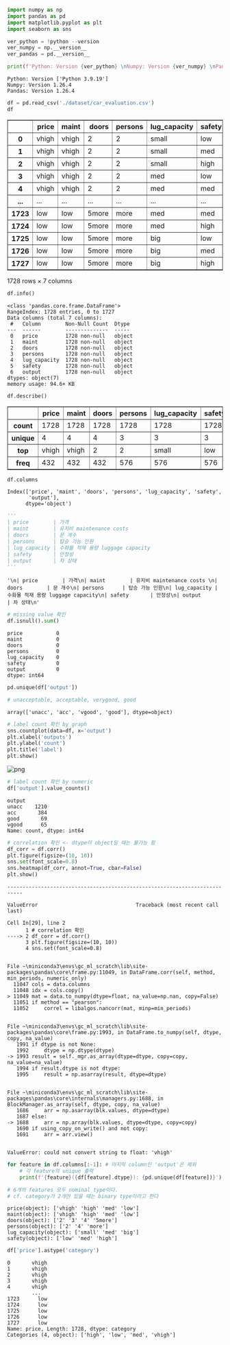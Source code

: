```python
import numpy as np
import pandas as pd
import matplotlib.pyplot as plt
import seaborn as sns
```


```python
ver_python = !python --version
ver_numpy = np.__version__
ver_pandas = pd.__version__
```


```python
print(f'Python: Version {ver_python} \nNumpy: Version {ver_numpy} \nPandas: Version {ver_numpy}')
```

    Python: Version ['Python 3.9.19'] 
    Numpy: Version 1.26.4 
    Pandas: Version 1.26.4
    


```python
df = pd.read_csv('./dataset/car_evaluation.csv')
df
```




<div>
<style scoped>
    .dataframe tbody tr th:only-of-type {
        vertical-align: middle;
    }

    .dataframe tbody tr th {
        vertical-align: top;
    }

    .dataframe thead th {
        text-align: right;
    }
</style>
<table border="1" class="dataframe">
  <thead>
    <tr style="text-align: right;">
      <th></th>
      <th>price</th>
      <th>maint</th>
      <th>doors</th>
      <th>persons</th>
      <th>lug_capacity</th>
      <th>safety</th>
      <th>output</th>
    </tr>
  </thead>
  <tbody>
    <tr>
      <th>0</th>
      <td>vhigh</td>
      <td>vhigh</td>
      <td>2</td>
      <td>2</td>
      <td>small</td>
      <td>low</td>
      <td>unacc</td>
    </tr>
    <tr>
      <th>1</th>
      <td>vhigh</td>
      <td>vhigh</td>
      <td>2</td>
      <td>2</td>
      <td>small</td>
      <td>med</td>
      <td>unacc</td>
    </tr>
    <tr>
      <th>2</th>
      <td>vhigh</td>
      <td>vhigh</td>
      <td>2</td>
      <td>2</td>
      <td>small</td>
      <td>high</td>
      <td>unacc</td>
    </tr>
    <tr>
      <th>3</th>
      <td>vhigh</td>
      <td>vhigh</td>
      <td>2</td>
      <td>2</td>
      <td>med</td>
      <td>low</td>
      <td>unacc</td>
    </tr>
    <tr>
      <th>4</th>
      <td>vhigh</td>
      <td>vhigh</td>
      <td>2</td>
      <td>2</td>
      <td>med</td>
      <td>med</td>
      <td>unacc</td>
    </tr>
    <tr>
      <th>...</th>
      <td>...</td>
      <td>...</td>
      <td>...</td>
      <td>...</td>
      <td>...</td>
      <td>...</td>
      <td>...</td>
    </tr>
    <tr>
      <th>1723</th>
      <td>low</td>
      <td>low</td>
      <td>5more</td>
      <td>more</td>
      <td>med</td>
      <td>med</td>
      <td>good</td>
    </tr>
    <tr>
      <th>1724</th>
      <td>low</td>
      <td>low</td>
      <td>5more</td>
      <td>more</td>
      <td>med</td>
      <td>high</td>
      <td>vgood</td>
    </tr>
    <tr>
      <th>1725</th>
      <td>low</td>
      <td>low</td>
      <td>5more</td>
      <td>more</td>
      <td>big</td>
      <td>low</td>
      <td>unacc</td>
    </tr>
    <tr>
      <th>1726</th>
      <td>low</td>
      <td>low</td>
      <td>5more</td>
      <td>more</td>
      <td>big</td>
      <td>med</td>
      <td>good</td>
    </tr>
    <tr>
      <th>1727</th>
      <td>low</td>
      <td>low</td>
      <td>5more</td>
      <td>more</td>
      <td>big</td>
      <td>high</td>
      <td>vgood</td>
    </tr>
  </tbody>
</table>
<p>1728 rows × 7 columns</p>
</div>




```python
df.info()
```

    <class 'pandas.core.frame.DataFrame'>
    RangeIndex: 1728 entries, 0 to 1727
    Data columns (total 7 columns):
     #   Column        Non-Null Count  Dtype 
    ---  ------        --------------  ----- 
     0   price         1728 non-null   object
     1   maint         1728 non-null   object
     2   doors         1728 non-null   object
     3   persons       1728 non-null   object
     4   lug_capacity  1728 non-null   object
     5   safety        1728 non-null   object
     6   output        1728 non-null   object
    dtypes: object(7)
    memory usage: 94.6+ KB
    


```python
df.describe()
```




<div>
<style scoped>
    .dataframe tbody tr th:only-of-type {
        vertical-align: middle;
    }

    .dataframe tbody tr th {
        vertical-align: top;
    }

    .dataframe thead th {
        text-align: right;
    }
</style>
<table border="1" class="dataframe">
  <thead>
    <tr style="text-align: right;">
      <th></th>
      <th>price</th>
      <th>maint</th>
      <th>doors</th>
      <th>persons</th>
      <th>lug_capacity</th>
      <th>safety</th>
      <th>output</th>
    </tr>
  </thead>
  <tbody>
    <tr>
      <th>count</th>
      <td>1728</td>
      <td>1728</td>
      <td>1728</td>
      <td>1728</td>
      <td>1728</td>
      <td>1728</td>
      <td>1728</td>
    </tr>
    <tr>
      <th>unique</th>
      <td>4</td>
      <td>4</td>
      <td>4</td>
      <td>3</td>
      <td>3</td>
      <td>3</td>
      <td>4</td>
    </tr>
    <tr>
      <th>top</th>
      <td>vhigh</td>
      <td>vhigh</td>
      <td>2</td>
      <td>2</td>
      <td>small</td>
      <td>low</td>
      <td>unacc</td>
    </tr>
    <tr>
      <th>freq</th>
      <td>432</td>
      <td>432</td>
      <td>432</td>
      <td>576</td>
      <td>576</td>
      <td>576</td>
      <td>1210</td>
    </tr>
  </tbody>
</table>
</div>




```python
df.columns
```




    Index(['price', 'maint', 'doors', 'persons', 'lug_capacity', 'safety',
           'output'],
          dtype='object')




```python
'''
| price        | 가격
| maint        | 유지비 maintenance costs 
| doors        | 문 개수
| persons      | 탑승 가능 인원
| lug_capacity | 수화물 적재 용량 luggage capacity
| safety       | 안정성
| output       | 차 상태
'''
```




    '\n| price        | 가격\n| maint        | 유지비 maintenance costs \n| doors        | 문 개수\n| persons      | 탑승 가능 인원\n| lug_capacity | 수화물 적재 용량 luggage capacity\n| safety       | 안정성\n| output       | 차 상태\n'




```python
# missing value 확인
df.isnull().sum()
```




    price           0
    maint           0
    doors           0
    persons         0
    lug_capacity    0
    safety          0
    output          0
    dtype: int64




```python
pd.unique(df['output'])

# unacceptable, acceptable, verygood, good
```




    array(['unacc', 'acc', 'vgood', 'good'], dtype=object)




```python
# label count 확인 by graph
sns.countplot(data=df, x='output')
plt.xlabel('outputs')
plt.ylabel('count')
plt.title('label')
plt.show()
```


    
![png](output_10_0.png)
    



```python
# label count 확인 by numeric
df['output'].value_counts()
```




    output
    unacc    1210
    acc       384
    good       69
    vgood      65
    Name: count, dtype: int64




```python
# correlation 확인 <- dtype이 object일 때는 불가능 함
df_corr = df.corr()
plt.figure(figsize=(10, 10))
sns.set(font_scale=0.8)
sns.heatmap(df_corr, annot=True, cbar=False)
plt.show()
```


    ---------------------------------------------------------------------------

    ValueError                                Traceback (most recent call last)

    Cell In[29], line 2
          1 # correlation 확인
    ----> 2 df_corr = df.corr()
          3 plt.figure(figsize=(10, 10))
          4 sns.set(font_scale=0.8)
    

    File ~\miniconda3\envs\gc_ml_scratch\lib\site-packages\pandas\core\frame.py:11049, in DataFrame.corr(self, method, min_periods, numeric_only)
      11047 cols = data.columns
      11048 idx = cols.copy()
    > 11049 mat = data.to_numpy(dtype=float, na_value=np.nan, copy=False)
      11051 if method == "pearson":
      11052     correl = libalgos.nancorr(mat, minp=min_periods)
    

    File ~\miniconda3\envs\gc_ml_scratch\lib\site-packages\pandas\core\frame.py:1993, in DataFrame.to_numpy(self, dtype, copy, na_value)
       1991 if dtype is not None:
       1992     dtype = np.dtype(dtype)
    -> 1993 result = self._mgr.as_array(dtype=dtype, copy=copy, na_value=na_value)
       1994 if result.dtype is not dtype:
       1995     result = np.asarray(result, dtype=dtype)
    

    File ~\miniconda3\envs\gc_ml_scratch\lib\site-packages\pandas\core\internals\managers.py:1688, in BlockManager.as_array(self, dtype, copy, na_value)
       1686     arr = np.asarray(blk.values, dtype=dtype)
       1687 else:
    -> 1688     arr = np.array(blk.values, dtype=dtype, copy=copy)
       1690 if using_copy_on_write() and not copy:
       1691     arr = arr.view()
    

    ValueError: could not convert string to float: 'vhigh'



```python
for feature in df.columns[:-1]: # 마지막 column인 'output'은 제외
    # 각 feature의 unique 출력
    print(f'{feature}({df[feature].dtype}): {pd.unique(df[feature])}')

# 6개의 features 모두 nominal type이다.
# cf. category가 2개만 있을 때는 binary type이라고 한다
```

    price(object): ['vhigh' 'high' 'med' 'low']
    maint(object): ['vhigh' 'high' 'med' 'low']
    doors(object): ['2' '3' '4' '5more']
    persons(object): ['2' '4' 'more']
    lug_capacity(object): ['small' 'med' 'big']
    safety(object): ['low' 'med' 'high']
    


```python
df['price'].astype('category')
```




    0       vhigh
    1       vhigh
    2       vhigh
    3       vhigh
    4       vhigh
            ...  
    1723      low
    1724      low
    1725      low
    1726      low
    1727      low
    Name: price, Length: 1728, dtype: category
    Categories (4, object): ['high', 'low', 'med', 'vhigh']


